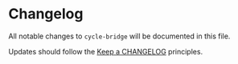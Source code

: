 # Changelog

All notable changes to `cycle-bridge` will be documented in this file.

Updates should follow the [Keep a CHANGELOG](http://keepachangelog.com/) principles.
